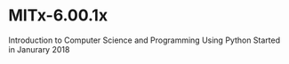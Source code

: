 # MITx-6.00.1x
Introduction to Computer Science and Programming Using Python
Started in Janurary 2018
